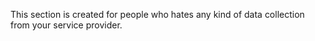 This section is created for people who hates any kind of data collection from your service provider.
